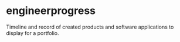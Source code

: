 # engineerprogress
Timeline and record of created products and software applications to display for a portfolio.
